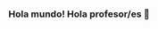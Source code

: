 ### Hola mundo! Hola profesor/es 👋

<!--
Acá pude abrir mi repositorio para subir el proyecto del curso de desarrollo fron-end.
El proyecto aún se encuentra en proceso, ya que no tuve mucho tiempo de trabajar en él.
Si existe la posibilidad de extender un poco el tiempo para que pueda desarrollarlo 
utilizando todos los recursos que adquirí durante el curso, sería un golazo! Digo esto porque se que la cursada
termina mañana (1ero de Marzo). Hasta ahora realicé un html al que le agregué un poco de información 
y un css, los dos se encuentran en un estado muy primitivo. Espero que se me permita poder seguir trabajando en él
sin nada mas que agregar, le/s mando un saludo!
-->

